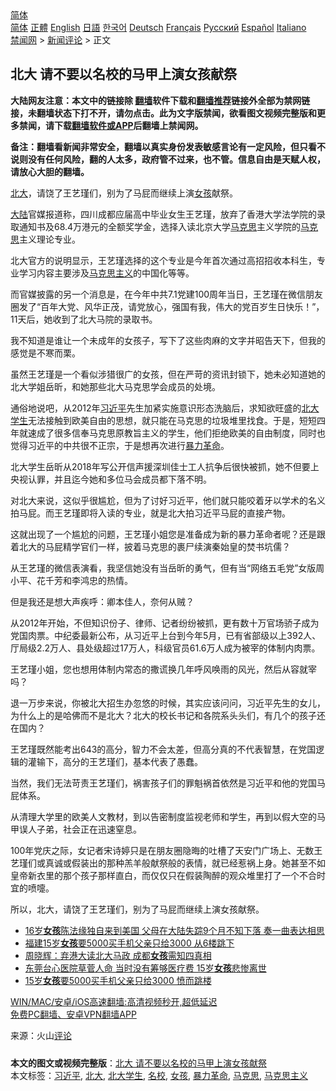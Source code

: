  <!-- 面包屑导航 --> <div class="breadcrumb"><!-- GTranslate: https://gtranslate.io/ -->  <div class="switcher notranslate">  <div class="selected">  <a href="#" onclick="return false;"> 简体</a>  </div>  <div class="option">  <a href="https://www.bannedbook.org" onclick="doGTranslate('zh-CN|zh-CN');jQuery('div.switcher div.selected a').html(jQuery(this).html());return false;" title="简体中文" class="nturl selected"> 简体</a>  <a href="https://www.bannedbook.org/zh-tw/" onclick="doGTranslate('zh-CN|zh-TW');jQuery('div.switcher div.selected a').html(jQuery(this).html());return false;" title="繁體中文" class="nturl"> 正體</a>  <a href="https://www.bannedbook.org/en/" onclick="doGTranslate('zh-CN|en');jQuery('div.switcher div.selected a').html(jQuery(this).html());return false;" title="English" class="nturl"> English</a>  <a href="https://www.bannedbook.org/ja/" onclick="doGTranslate('zh-CN|ja');jQuery('div.switcher div.selected a').html(jQuery(this).html());return false;" title="日本語" class="nturl"> 日語</a>  <a href="https://www.bannedbook.org/ko/" onclick="doGTranslate('zh-CN|ko');jQuery('div.switcher div.selected a').html(jQuery(this).html());return false;" title="한국어" class="nturl"> 한국어</a>  <a href="https://www.bannedbook.org/de/" onclick="doGTranslate('zh-CN|de');jQuery('div.switcher div.selected a').html(jQuery(this).html());return false;" title="Deutsch" class="nturl"> Deutsch</a>  <a href="https://www.bannedbook.org/fr/" onclick="doGTranslate('zh-CN|fr');jQuery('div.switcher div.selected a').html(jQuery(this).html());return false;" title="Français" class="nturl"> Français</a>  <a href="https://www.bannedbook.org/ru/" onclick="doGTranslate('zh-CN|ru');jQuery('div.switcher div.selected a').html(jQuery(this).html());return false;" title="Русский" class="nturl"> Русский</a>  <a href="https://www.bannedbook.org/es/" onclick="doGTranslate('zh-CN|es');jQuery('div.switcher div.selected a').html(jQuery(this).html());return false;" title="Español" class="nturl"> Español</a>  <a href="https://www.bannedbook.org/it/" onclick="doGTranslate('zh-CN|it');jQuery('div.switcher div.selected a').html(jQuery(this).html());return false;" title="Italiano" class="nturl"> Italiano</a>  </div>  </div>      <div class='breadcrumb-sub'><!-- Breadcrumb NavXT 6.3.0 --> <a href="https://www.bannedbook.org/" class="home">禁闻网</a> &gt; <a href="https://www.bannedbook.org/bnews/comments/" class="category">新闻评论</a> &gt; 正文</div></div><h2>北大 请不要以名校的马甲上演女孩献祭</h2> <p class="notice"><b>大陆网友注意：本文中的链接除 <a href="https://github.com/bannedbook/fanqiang" >翻墙</a>软件下载和<a href="https://github.com/killgcd/justmysocks/blob/master/README.md">翻墙推荐</a>链接外全部为禁网链接，未翻墙状态下打不开，请勿点击。此为文字版禁闻，欲看图文视频完整版和更多禁闻，请下载<a href="https://github.com/bannedbook/fanqiang">翻墙软件或APP</a>后翻墙上禁闻网。</p><p>备注：翻墙看新闻非常安全，翻墙以真实身份发表敏感言论有一定风险，但只看不说则没有任何风险，翻的人太多，政府管不过来，也不管。信息自由是天赋人权，请放心大胆的翻墙。</b></p>  <div class="entry"> <p id="summary"><a href="https://www.bannedbook.org/bnews/tag/%E5%8C%97%E5%A4%A7/" class="st_tag internal_tag" rel="tag" title="标签 北大 下的日志">北大</a>，请饶了王艺瑾们，别为了马屁而继续上演<a href="https://www.bannedbook.org/bnews/tag/%e5%a5%b3%e5%ad%a9/" class="st_tag internal_tag" rel="tag" title="标签 女孩 下的日志">女孩</a>献祭。</p> <p><span class='wp_keywordlink_affiliate'><a href="https://www.bannedbook.org/" title="大陆" target="_blank">大陆</a></span>官媒报道称，四川成都应届高中毕业女生王艺瑾，放弃了香港大学法学院的录取通知书及68.4万港元的全额奖学金，选择入读北京大学<span class='wp_keywordlink'><a href="https://www.bannedbook.org/forum2/topic105.html" title="《马克思的成魔之路》" target="_blank">马克思</a></span>主义学院的<a href="https://www.bannedbook.org/bnews/tag/%e9%a9%ac%e5%85%8b%e6%80%9d/" class="st_tag internal_tag" rel="tag" title="标签 马克思 下的日志">马克思</a>主义理论专业。</p> <p>北大官方的说明显示，王艺瑾选择的这个专业是今年首次通过高招招收本科生，专业学习内容主要涉及<a href="https://www.bannedbook.org/bnews/tag/%e9%a9%ac%e5%85%8b%e6%80%9d%e4%b8%bb%e4%b9%89/" class="st_tag internal_tag" rel="tag" title="标签 马克思主义 下的日志">马克思主义</a>的中国化等等。</p> <p>而官媒披露的另一个消息是，在今年中共7.1党建100周年当日，王艺瑾在微信朋友圈发了“百年大党、风华正茂，请党放心，强国有我，伟大的党百岁生日快乐！”，11天后，她收到了北大马院的录取书。</p> <p>我不知道是谁让一个未成年的女孩子，写下了这些肉麻的文字并昭告天下，但我的感觉是不寒而栗。</p>  <p>虽然王艺瑾是一个看似涉猎很广的女孩，但在严苛的资讯封锁下，她未必知道她的北大学姐岳昕，和她那些北大马克思学会成员的处境。</p> <p>通俗地说吧，从2012年<a href="https://www.bannedbook.org/bnews/tag/%e4%b9%a0%e8%bf%91%e5%b9%b3/" class="st_tag internal_tag" rel="tag" title="标签 习近平 下的日志">习近平</a>先生加紧实施意识形态洗脑后，求知欲旺盛的<a href="https://www.bannedbook.org/bnews/tag/%E5%8C%97%E5%A4%A7%E5%AD%A6%E7%94%9F/" class="st_tag internal_tag" rel="tag" title="标签 北大学生 下的日志">北大学生</a>无法接触到欧美自由的思想，就只能在马克思的垃圾堆里找食。于是，短短四年就速成了很多信奉马克思原教旨主义的学生，他们拒绝欧美的自由制度，同时也觉得习近平的中共很不正宗，于是想再次进行<a href="https://www.bannedbook.org/bnews/tag/%E6%9A%B4%E5%8A%9B%E9%9D%A9%E5%91%BD/" class="st_tag internal_tag" rel="tag" title="标签 暴力革命 下的日志">暴力革命</a>。</p> <p>北大学生岳昕从2018年写公开信声援深圳佳士工人抗争后很快被抓，她不但要上央视认罪，并且迄今她和多位马会成员都下落不明。</p> <p>对北大来说，这似乎很尴尬，但为了讨好习近平，他们就只能咬着牙以学术的名义拍马屁。而王艺瑾即将入读的专业，就是北大拍习近平马屁的直接产物。</p> <p>这就出现了一个尴尬的问题，王艺瑾小姐您是准备成为新的暴力革命者呢？还是跟着北大的马屁精学官们一样，披着马克思的裹尸续演秦始皇的焚书坑儒？</p>  <p>从王艺瑾的微信表演看，我坚信她没有当岳昕的勇气，但有当“网络五毛党”女版周小平、花千芳和李鸿忠的热情。</p> <p>但是我还是想大声疾呼：卿本佳人，奈何从贼？</p> <p>从2012年开始，不但知识份子、律师、记者纷纷被抓，更有数十万官场骄子成为党国肉票。中纪委最新公布，从习近平上台到今年5月，已有省部级以上392人、厅局级2.2万人、县处级超过17万人，科级官员61.6万人成为被宰的体制内肉票。</p> <p>王艺瑾小姐，您也想用体制内常态的撒谎换几年呼风唤雨的风光，然后从容就宰吗？</p> <p>退一万步来说，你被北大招生办忽悠的时候，其实应该问问，习近平先生的女儿，为什么上的是哈佛而不是北大？北大的校长书记和各院系头头们，有几个的孩子还在国内？</p>  <p>王艺瑾既然能考出643的高分，智力不会太差，但高分真的不代表智慧，在党国逻辑的灌输下，高分的王艺瑾们，基本代表了愚蠢。</p> <p>当然，我们无法苛责王艺瑾们，祸害孩子们的罪魁祸首依然是习近平和他的党国马屁体系。</p> <p>从清理大学里的欧美人文教材，到以告密制度监视老师和学生，再到以假大空的马甲误人子弟，社会正在迅速窒息。</p> <p>100年党庆之际，女记者宋诗婷只是在朋友圈隐晦的吐槽了天安门广场上、无数王艺瑾们或真诚或假装出的那种羔羊般献祭般的表情，就已经惹祸上身。她甚至不如皇帝新衣里的那个孩子那样直白，而仅仅只在假装陶醉的观众堆里打了一个不合时宜的喷嚏。</p> <p>所以，北大，请饶了王艺瑾们，别为了马屁而继续上演女孩献祭。</p>  <ul class='op-related-articles' title='相关阅读'> <li><a href='https://www.bannedbook.org/bnews/bannedvideo/20210717/1588794.html' target='_blank'>16岁<b>女孩</b>陈法缘独自来到美国 父母在大陆失踪9个月不知下落 奏一曲表达相思</a></li> <li><a href='https://www.bannedbook.org/bnews/baitai/20210715/1587600.html' target='_blank'>福建15岁<b>女孩</b>要5000买手机父亲只给3000 从6楼跳下</a></li> <li><a href='https://www.bannedbook.org/bnews/comments/20210715/1587410.html' target='_blank'>周晓辉：弃港大读北大马政 成都<b>女孩</b>需知四真相</a></li> <li><a href='https://www.bannedbook.org/bnews/topimagenews/20210715/1587324.html' target='_blank'>东莞台心医院草菅人命 当时没有筹够医疗费 15岁<b>女孩</b>悲惨离世</a></li> <li><a href='https://www.bannedbook.org/bnews/cbnews/20210715/1587283.html' target='_blank'>15岁<b>女孩</b>要5000买手机父亲只给3000 愤而跳楼</a></li> </ul> <p class="texttj"> <a href="https://github.com/bannedbook/fanqiang/wiki/V2ray%E6%9C%BA%E5%9C%BA" target="_blank">WIN/MAC/安卓/iOS高速翻墙:高清视频秒开,超低延迟</a><br/> <a href="https://github.com/bannedbook/fanqiang/wiki/%E7%A6%81%E9%97%BB%E7%BD%91%E5%AE%89%E5%8D%93%E7%BF%BB%E5%A2%99%E6%96%B0%E9%97%BBAPP" target="_blank">免费PC翻墙、安卓VPN翻墙APP</a></p><p> 来源：火山<span class='wp_keywordlink_affiliate'><a href="https://www.bannedbook.org/bnews/comments/" title="新闻评论" target="_blank">评论</a></span> </p><a name='sharetosocial'></a>  <div style="margin-bottom:5px;padding-bottom:5px;clear:both"> <div id="archive-pix-1" class="banner-ads"> <!-- AuctionX Display platform tag START --> <div id="26318x728x90x621x_ADSLOT2" clicktrack="%%CLICK_URL_ESC%%"></div> <!-- AuctionX Display platform tag END --> </div> <div id="archive-pix-2" class="banner-ads"> <!-- AuctionX Display platform tag START --> <div id="26315x300x250x621x_ADSLOT2" clicktrack="%%CLICK_URL_ESC%%"></div> <!-- AuctionX Display platform tag END --> </div> </div>    <div id="archive-pix-1" class="banner-ads"> <!-- AuctionX Display platform tag START --> <div id="26318x728x90x621x_ADSLOT3" clicktrack="%%CLICK_URL_ESC%%"></div> <!-- AuctionX Display platform tag END --> </div> <div><b>本文的图文或视频完整版</b>：<a href='https://www.bannedbook.org/bnews/comments/20210717/1589100.html'>北大 请不要以名校的马甲上演女孩献祭</a></div>  </div><!--END ENTRY--> <div class="postfooter"> <div>本文标签：<a href="https://www.bannedbook.org/bnews/tag/%e4%b9%a0%e8%bf%91%e5%b9%b3/" rel="tag">习近平</a>, <a href="https://www.bannedbook.org/bnews/tag/%E5%8C%97%E5%A4%A7/" rel="tag">北大</a>, <a href="https://www.bannedbook.org/bnews/tag/%E5%8C%97%E5%A4%A7%E5%AD%A6%E7%94%9F/" rel="tag">北大学生</a>, <a href="https://www.bannedbook.org/bnews/tag/%e5%90%8d%e6%a0%a1/" rel="tag">名校</a>, <a href="https://www.bannedbook.org/bnews/tag/%e5%a5%b3%e5%ad%a9/" rel="tag">女孩</a>, <a href="https://www.bannedbook.org/bnews/tag/%E6%9A%B4%E5%8A%9B%E9%9D%A9%E5%91%BD/" rel="tag">暴力革命</a>, <a href="https://www.bannedbook.org/bnews/tag/%e9%a9%ac%e5%85%8b%e6%80%9d/" rel="tag">马克思</a>, <a href="https://www.bannedbook.org/bnews/tag/%e9%a9%ac%e5%85%8b%e6%80%9d%e4%b8%bb%e4%b9%89/" rel="tag">马克思主义</a></div>  </div><!--END POSTFOOTER--> 